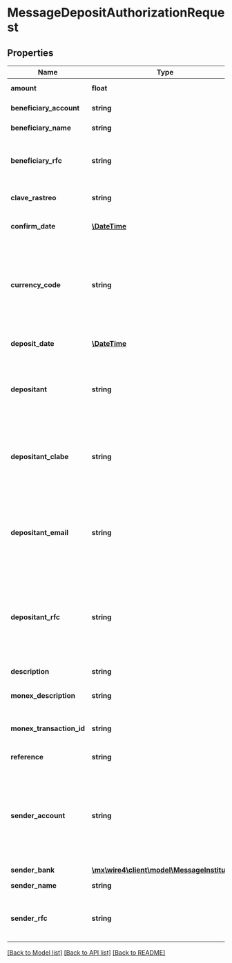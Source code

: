 # MessageDepositAuthorizationRequest

## Properties
Name | Type | Description | Notes
------------ | ------------- | ------------- | -------------
**amount** | **float** | Es el monto de la transferencia. | [optional] 
**beneficiary_account** | **string** | Es la cuenta del beneficiario. | [optional] 
**beneficiary_name** | **string** | Es el nombre del beneficiario. | [optional] 
**beneficiary_rfc** | **string** | Es el Registro Federal de Contribuyentes (RFC) del beneficiario. | [optional] 
**clave_rastreo** | **string** | Es la clave de rastreo de la transferencia. | [optional] 
**confirm_date** | [**\DateTime**](\DateTime.md) | Es la Fecha de confirmación de la transferencia. | [optional] 
**currency_code** | **string** | Es el código de divisa de la transferencia. Es en el formato estándar ISO 4217 y es de 3 dígitos. Puede ser \&quot;MXN\&quot; o \&quot;USD\&quot;. | [optional] 
**deposit_date** | [**\DateTime**](\DateTime.md) | Es la fecha de recepción de la transferencia. | [optional] 
**depositant** | **string** | Es el nombre del depositante en caso de que la transferencia se reciba en una cuenta de depositante. | [optional] 
**depositant_clabe** | **string** | Es la cuenta CLABE del depositante en caso que la transferencia se reciba en una cuenta de depositante | [optional] 
**depositant_email** | **string** | Es el Correo electrónico (email) del depositante en caso que la transferencia se reciba en una cuenta de depositante | [optional] 
**depositant_rfc** | **string** | Es el Registro Federal de Contribuyentes (RFC) del depositante, en caso que la transferencia se reciba en una cuenta de depositante. | [optional] 
**description** | **string** | Es el concepto de la transferencia. | [optional] 
**monex_description** | **string** | Es la descripción de Monex para la transferencia. | [optional] 
**monex_transaction_id** | **string** | Es el identificador asignado por Monex a la transferencia. | [optional] 
**reference** | **string** | Es la referecia de la transferencia. | [optional] 
**sender_account** | **string** | Es la cuenta del ordenante que podría ser un número celular (10 dígitos), una tarjeta de débito (TDD, de 16 dígitos) o Cuenta CLABE interbancaria (18 dígitos). | [optional] 
**sender_bank** | [**\mx\wire4\client\model\MessageInstitution**](MessageInstitution.md) |  | [optional] 
**sender_name** | **string** | Es el nombre del ordenante. | [optional] 
**sender_rfc** | **string** | Es el Registro Federal de Contribuyente (RFC) del ordenante. | [optional] 

[[Back to Model list]](../../README.md#documentation-for-models) [[Back to API list]](../../README.md#documentation-for-api-endpoints) [[Back to README]](../../README.md)

